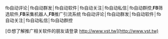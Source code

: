 fb自动评论│fb自动群发│fb自动软件│fb自动关注│fb自动私信│fb自动群控,**FB**筛选软件,**FB**采集机器人,**FB**推广引流系统
fb自动评论│fb自动群发│fb自动软件│fb自动关注│fb自动私信│fb自动群控

[😍想了解推广相关软件的朋友请登录 http://www.vst.tw](http://www.vst.tw)



